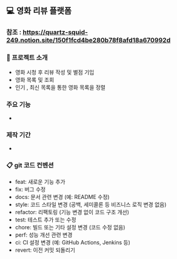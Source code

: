 ## 💻 영화 리뷰 플랫폼

### 참조 : https://quartz-squid-249.notion.site/150f1fcd4be280b78f8afd18a670992d

### 🪩 프로젝트 소개
* 영화 시청 후 리뷰 작성 및 별점 기입
* 영화 목록 및 조회
* 인기 , 최신 목록을 통한 영화 목록을 정렬

### 주요 기능
* 

###  제작 기간
*

### 📋 git 코드 컨벤션
* feat: 새로운 기능 추가
* fix: 버그 수정
* docs: 문서 관련 변경 (예: README 수정)
* style: 코드 스타일 변경 (공백, 세미콜론 등 비즈니스 로직 변경 없음)
* refactor: 리팩토링 (기능 변경 없이 코드 구조 개선)
* test: 테스트 추가 또는 수정
* chore: 빌드 또는 기타 설정 변경 (코드 수정 없음)
* perf: 성능 개선 관련 변경
* ci: CI 설정 변경 (예: GitHub Actions, Jenkins 등)
* revert: 이전 커밋 되돌리기
